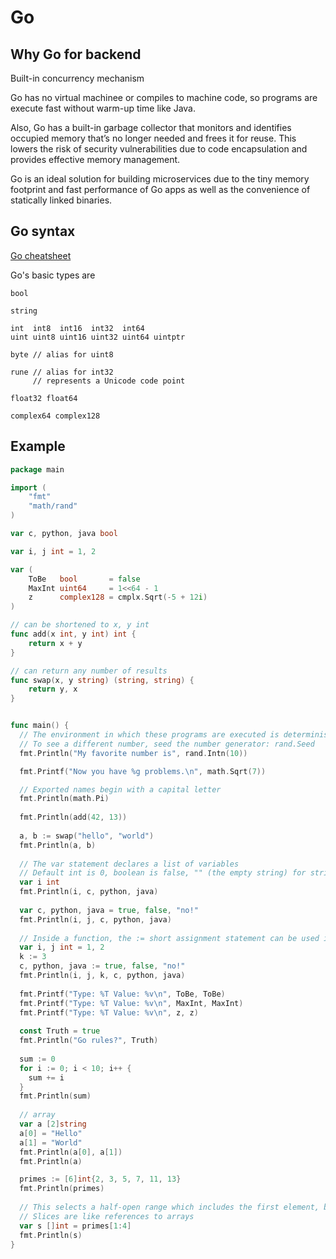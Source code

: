 # Go
## Why Go for backend
Built-in concurrency mechanism

Go has no virtual machinee or compiles to machine code, so programs are execute fast without warm-up time like Java.

Also, Go has a built-in garbage collector that monitors and identifies occupied memory that’s no longer needed and frees it for reuse. This lowers the risk of security vulnerabilities due to code encapsulation and provides effective memory management. 

Go is an ideal solution for building microservices due to the tiny memory footprint and fast performance of Go apps as well as the convenience of statically linked binaries.

## Go syntax
[Go cheatsheet](https://quickref.me/golang)

Go's basic types are
```
bool

string

int  int8  int16  int32  int64
uint uint8 uint16 uint32 uint64 uintptr

byte // alias for uint8

rune // alias for int32
     // represents a Unicode code point

float32 float64

complex64 complex128
```

## Example

```Go
package main

import (
	"fmt"
	"math/rand"
)

var c, python, java bool

var i, j int = 1, 2

var (
	ToBe   bool       = false
	MaxInt uint64     = 1<<64 - 1
	z      complex128 = cmplx.Sqrt(-5 + 12i)
)

// can be shortened to x, y int
func add(x int, y int) int {
	return x + y
}

// can return any number of results
func swap(x, y string) (string, string) {
	return y, x
}


func main() {
  // The environment in which these programs are executed is deterministic => rand.Intn will return the same number
  // To see a different number, seed the number generator: rand.Seed
  fmt.Println("My favorite number is", rand.Intn(10))

  fmt.Printf("Now you have %g problems.\n", math.Sqrt(7))

  // Exported names begin with a capital letter
  fmt.Println(math.Pi)
  
  fmt.Println(add(42, 13))
  
  a, b := swap("hello", "world")
  fmt.Println(a, b)
  
  // The var statement declares a list of variables
  // Default int is 0, boolean is false, "" (the empty string) for strings
  var i int
  fmt.Println(i, c, python, java)
  
  var c, python, java = true, false, "no!"
  fmt.Println(i, j, c, python, java)
  
  // Inside a function, the := short assignment statement can be used in place of a var declaration with implicit type.
  var i, j int = 1, 2
  k := 3
  c, python, java := true, false, "no!"
  fmt.Println(i, j, k, c, python, java)
  
  fmt.Printf("Type: %T Value: %v\n", ToBe, ToBe)
  fmt.Printf("Type: %T Value: %v\n", MaxInt, MaxInt)
  fmt.Printf("Type: %T Value: %v\n", z, z)
  
  const Truth = true
  fmt.Println("Go rules?", Truth)
  
  sum := 0
  for i := 0; i < 10; i++ {
    sum += i
  }
  fmt.Println(sum)
  
  // array
  var a [2]string
  a[0] = "Hello"
  a[1] = "World"
  fmt.Println(a[0], a[1])
  fmt.Println(a)

  primes := [6]int{2, 3, 5, 7, 11, 13}
  fmt.Println(primes)
  
  // This selects a half-open range which includes the first element, but excludes the last one.
  // Slices are like references to arrays
  var s []int = primes[1:4]
  fmt.Println(s)
}
```

